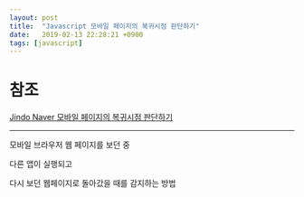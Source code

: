 ```yaml
---
layout: post
title:  "Javascript 모바일 페이지의 복귀시점 판단하기"
date:   2019-02-13 22:28:21 +0900
tags: [javascript]
---
```


# 참조

[Jindo Naver 모바일 페이지의 복귀시점 판단하기](http://jindo.dev.naver.com/blog/2013/12/141)

----------

모바일 브라우저 웹 페이지를 보던 중

다른 앱이 실행되고 

다시 보던 웹페이지로 돌아갔을 때를 감지하는 방법